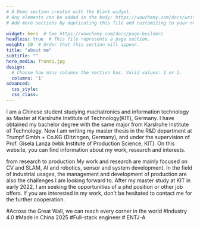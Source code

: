 ```yaml
---
# A Demo section created with the Blank widget.
# Any elements can be added in the body: https://wowchemy.com/docs/writing-markdown-latex/
# Add more sections by duplicating this file and customizing to your requirements.

widget: hero  # See https://wowchemy.com/docs/page-builder/
headless: true  # This file represents a page section.
weight: 10  # Order that this section will appear.
title: "about me"
subtitle: ""
hero_media: front1.jpg
design:
  # Choose how many columns the section has. Valid values: 1 or 2.
  columns: '1'
advanced:
  css_style:
  css_class:
---
```


I am a Chinese student studying machatronics and information technology as Master at Karslruhe Institute of Technology(KIT), Germany. I have obtained my bachelor degree with the same major from Karslruhe Institute of Technology. Now I am writing my master thesis in the R&D department at Trumpf Gmbh + Co.KG (Ditzingen, Germany), and under the supervision of Prof. Gisela Lanza (wbk Institute of Production Science, KIT). On this website, you can find information about my work, research and interests. 

from research to production
My work and research are mainly focused on CV and SLAM, AI and robotics, sensor and system development. In the field of industrial usages, the management and development of production are also the challenges I am looking forward to. After my master study at KIT in early 2022, I am seeking the opportunities of a phd position or other job offers. If you are interested in my work, don't be hesitated to contact me for the further cooperation.

#Across the Great Wall, we can reach every corner in the world
#Industry 4.0 #Made in China 2025
#Full-stack engineer # ENTJ-A
